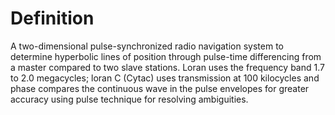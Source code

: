 # Definition

A two-dimensional pulse-synchronized radio navigation system to
determine hyperbolic lines of position through pulse-time differencing
from a master compared to two slave stations. Loran uses the frequency
band 1.7 to 2.0 megacycles; loran C (Cytac) uses transmission at 100
kilocycles and phase compares the continuous wave in the pulse envelopes
for greater accuracy using pulse technique for resolving ambiguities.

